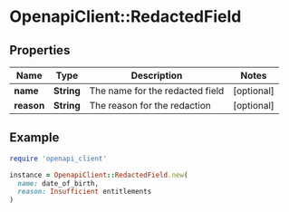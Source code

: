# OpenapiClient::RedactedField

## Properties

| Name | Type | Description | Notes |
| ---- | ---- | ----------- | ----- |
| **name** | **String** | The name for the redacted field | [optional] |
| **reason** | **String** | The reason for the redaction | [optional] |

## Example

```ruby
require 'openapi_client'

instance = OpenapiClient::RedactedField.new(
  name: date_of_birth,
  reason: Insufficient entitlements
)
```

